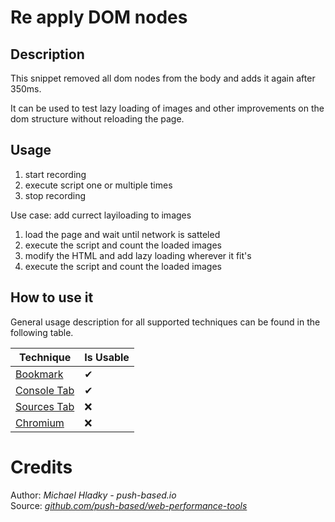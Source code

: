 # Re apply DOM nodes

## Description

This snippet removed all dom nodes from the body and adds it again after 350ms.

It can be used to test lazy loading of images and other improvements on the dom structure without reloading the page.


## Usage

1. start recording 
2. execute script one or multiple times
3. stop recording

Use case: add currect layiloading to images 

1. load the page and wait until network is satteled
2. execute the script and count the loaded images
3. modify the HTML and add lazy loading wherever it fit's
4. execute the script and count the loaded images

## How to use it

General usage description for all supported techniques can be found in the following table.

| Technique   | Is Usable  |
| ----------- | ---------- |
| [Bookmark](https://github.com/push-based/web-performance-tools/blob/master/docs/how-to-use-it-with-bookmarks)         |      ✔    | 
| [Console Tab](https://github.com/push-based/web-performance-tools/blob/master/docs/how-to-use-it-with-console-tab.md) |      ✔    | 
| [Sources Tab](https://github.com/push-based/web-performance-tools/blob/master/docs/how-to-use-it-with-sources-tab.md) |      ❌    | 
| [Chromium](https://github.com/push-based/web-performance-tools/blob/master/docs/how-to-use-it-with-chromium.md)       |      ❌    | 

# Credits

Author: _Michael Hladky - push-based.io_  
Source: _[github.com/push-based/web-performance-tools](www.github.com/push-based/web-performance-tools)_  
